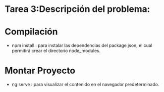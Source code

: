 # Tarea 3:Descripción del problema:


# Compilación
- npm install : para instalar las dependencias del package.json, el cual permitirá crear el directorio node_modules.

# Montar Proyecto

- ng serve : para visualizar el contenido en el navegador predeterminado.
